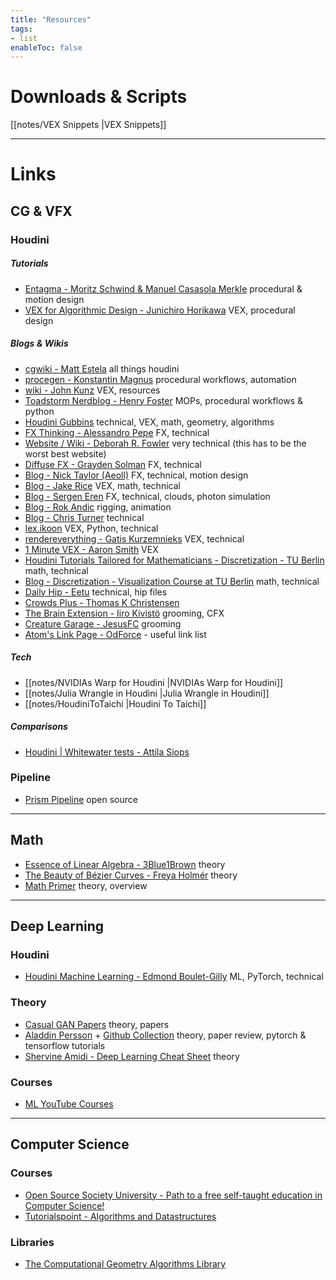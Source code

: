 ```yaml
---
title: "Resources"
tags:
- list
enableToc: false
---
```

# Downloads & Scripts
[[notes/VEX Snippets |VEX Snippets]]

---

# Links

## CG & VFX
### Houdini
##### Tutorials
- [Entagma - Moritz Schwind & Manuel Casasola Merkle](https://entagma.com/) procedural & motion design
- [VEX for Algorithmic Design - Junichiro Horikawa](https://www.youtube.com/playlist?list=PLzRzqTjuGIDhiXsP0hN3qBxAZ6lkVfGDI) VEX, procedural design

##### Blogs & Wikis
- [cgwiki - Matt Estela](https://www.tokeru.com/cgwiki/index.php?title=Houdini) all things houdini
- [procegen - Konstantin Magnus](https://procegen.konstantinmagnus.de/) procedural workflows, automation
- [wiki - John Kunz](https://wiki.johnkunz.com/index.php?title=Main_Page) VEX, resources
- [Toadstorm Nerdblog - Henry Foster](https://www.toadstorm.com/blog/) MOPs, procedural workflows & python
- [Houdini Gubbins](https://houdinigubbins.wordpress.com/) technical, VEX, math, geometry, algorithms
- [FX Thinking - Alessandro Pepe](https://pepefx.blogspot.com/) FX, technical
- [Website / Wiki - Deborah R. Fowler](https://www.deborahrfowler.com/index.html) very technical (this has to be the worst best website)
- [Diffuse FX - Grayden Solman](https://diffusefx.com/) FX, technical
- [Blog - Nick Taylor (Aeoll)](https://www.nicholas-taylor.com/blog) FX, technical, motion design
- [Blog - Jake Rice](https://jakerice.design/blog/) VEX, math, technical
- [Blog - Sergen Eren](https://sergeneren.com/) FX, technical, clouds, photon simulation
- [Blog - Rok Andic](https://www.rokandic.com/blog) rigging, animation
- [Blog - Chris Turner](https://www.chrisbturner.com/blog) technical
- [lex.ikoon](https://lex.ikoon.cz/) VEX, Python, technical
- [rendereverything - Gatis Kurzemnieks](https://www.rendereverything.com/blog/) VEX, technical
- [1 Minute VEX - Aaron Smith](https://aaronsmith.tv/1-Minute-VEX) VEX
- [Houdini Tutorials Tailored for Mathematicians - Discretization - TU Berlin](http://wordpress.discretization.de/houdini/) math, technical
- [Blog - Discretization - Visualization Course at TU Berlin](http://wordpress.discretization.de/ddg2018/) math, technical
- [Daily Hip - Eetu](https://dailyhip.wordpress.com/) technical, hip files
- [Crowds Plus - Thomas K Christensen](https://crowdsplus.notion.site/)
- [The Brain Extension - Iiro Kivistö](https://www.thebrainextension.com/) grooming, CFX
- [Creature Garage - JesusFC](https://creaturegarage.com/) grooming
- [Atom's Link Page - OdForce](https://forums.odforce.net/topic/25173-atoms-link-page/?tab=comments#comment-146668) - useful link list

##### Tech
- [[notes/NVIDIAs Warp for Houdini |NVIDIAs Warp for Houdini]]
- [[notes/Julia Wrangle in Houdini |Julia Wrangle in Houdini]]
- [[notes/HoudiniToTaichi |Houdini To Taichi]]

##### Comparisons
- [Houdini | Whitewater tests - Attila Siops](https://www.youtube.com/watch?v=nW1pxpAw-4Y)

### Pipeline
- [Prism Pipeline](https://prism-pipeline.com/) open source

---

## Math
- [Essence of Linear Algebra - 3Blue1Brown](https://www.3blue1brown.com/topics/linear-algebra) theory
- [The Beauty of Bézier Curves - Freya Holmér](https://www.youtube.com/watch?v=aVwxzDHniEw) theory
- [Math Primer](https://aman.ai/primers/math/) theory, overview

---

## Deep Learning
### Houdini
- [Houdini Machine Learning - Edmond Boulet-Gilly](https://www.youtube.com/watch?v=WNEEokEq-Fg&list=PLSie_1zkANDbn7wCD9kifPAp5wJmok02V) ML, PyTorch, technical

### Theory
- [Casual GAN Papers](https://www.casualganpapers.com/) theory, papers
- [Aladdin Persson](https://www.youtube.com/c/AladdinPersson) + [Github Collection](https://github.com/aladdinpersson/Machine-Learning-Collection) theory, paper review, pytorch & tensorflow tutorials
- [Shervine Amidi - Deep Learning Cheat Sheet](https://stanford.edu/~shervine/teaching/) theory

### Courses
- [ML YouTube Courses](https://github.com/dair-ai/ML-YouTube-Courses) 

---

## Computer Science 
### Courses
- [Open Source Society University - Path to a free self-taught education in Computer Science!](https://github.com/ossu/computer-science)
- [Tutorialspoint - Algorithms and Datastructures](https://www.tutorialspoint.com/data_structures_algorithms/)

### Libraries
- [The Computational Geometry Algorithms Library](https://www.cgal.org/index.html)